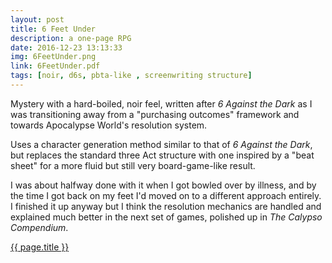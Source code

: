 ```yaml
---
layout: post
title: 6 Feet Under
description: a one-page RPG
date: 2016-12-23 13:13:33
img: 6FeetUnder.png
link: 6FeetUnder.pdf
tags: [noir, d6s, pbta-like , screenwriting structure]
---
```


Mystery with a hard-boiled, noir feel, written after *6 Against the Dark* as I was transitioning away from a "purchasing outcomes" framework and towards Apocalypse World's resolution system.

Uses a character generation method similar to that of *6 Against the Dark*, but replaces the standard three Act structure with one inspired by a "beat sheet" for a more fluid but still very board-game-like result.

I was about halfway done with it when I got bowled over by illness, and by the time I got back on my feet I'd moved on to a different approach entirely. I finished it up anyway but I think the resolution mechanics are handled and explained much better in the next set of games, polished up in *The Calypso Compendium*.

<div class="img_row">
	<a href="{{ site.baseurl }}/pdf/{{ page.link }}"><img class="col three" src="{{ site.baseurl }}/img/{{ page.img}}" alt="" title="{{ page.title }}"/></a>
</div>
<div class="col three caption">
	<a href="{{ site.baseurl }}/pdf/{{ page.link }}">{{ page.title }}</a>
</div>
